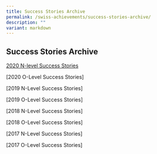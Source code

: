 ```yaml
---
title: Success Stories Archive
permalink: /swiss-achievements/success-stories-archive/
description: ""
variant: markdown
---
```

## Success Stories Archive

[2020 N-level Success Stories](https://cms.isomer.gov.sg/sites/moe-swisscottagesec/folders/swiss-achievements/subfolders/Swiss%20Success%20Stories/editPage/2020%20N%20Level%20Success%20Stories.md)

[2020 O-Level Success Stories]

[2019 N-Level Success Stories]

[2019 O-Level Success Stories]

[2018 N-Level Success Stories]

[2018 O-Level Success Stories]

[2017 N-Level Success Stories]

[2017 O-Level Success Stories]